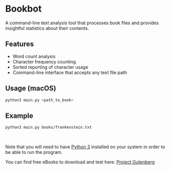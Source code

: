# Bookbot

A command-line text analysis tool that processes book files and provides insightful statistics about their contents.

## Features
- Word count analysis
- Character frequency counting
- Sorted reporting of character usage
- Command-line interface that accepts any text file path

## Usage (macOS)

```bash
python3 main.py <path_to_book>
```

## Example

```bash
python3 main.py books/frankenstein.txt
```

<br>

Note that you will need to have [Python 3](https://www.python.org/downloads/) installed on your system in order to be able to run the program.

You can find free eBooks to download and test here: [Project Gutenberg](https://www.gutenberg.org/)
